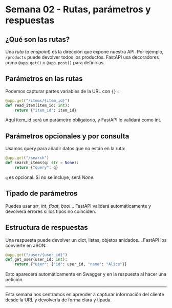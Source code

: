 # Semana 02 - Rutas, parámetros y respuestas

## ¿Qué son las rutas?

Una *ruta* (o *endpoint*) es la dirección que expone nuestra API. Por ejemplo, `/products` puede devolver todos los productos. FastAPI usa decoradores como `@app.get()` o `@app.post()` para definirlas.

## Parámetros en las rutas

Podemos capturar partes variables de la URL con `{}:`:

```python
@app.get("/items/{item_id}")
def read_item(item_id: int):
    return {"item_id": item_id}
```

Aquí item_id será un parámetro obligatorio, y FastAPI lo validará como int.

## Parámetros opcionales y por consulta

Usamos query para añadir datos que no están en la ruta:

```python
@app.get("/search")
def search_items(q: str = None):
    return {"query": q}
```

`q` es opcional. Si no se incluye, será *None*.

## Tipado de parámetros

Puedes usar *str*, *int*, *float*, *bool*... FastAPI validará automáticamente y devolverá errores si los tipos no coinciden.

## Estructura de respuestas

Una respuesta puede devolver un dict, listas, objetos anidados... FastAPI los convierte en JSON:

```python
@app.get("/user/{user_id}")
def get_user(user_id: int):
    return {"user": {"id": user_id, "name": "Alice"}}
```

Esto aparecerá automáticamente en Swagger y en la respuesta al hacer una petición.


---

Esta semana nos centramos en aprender a capturar información del cliente desde la URL y devolverla de forma clara y tipada.
